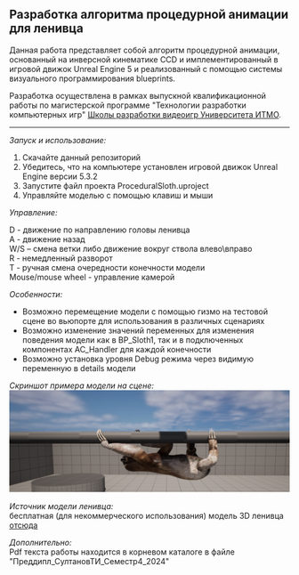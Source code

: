 ## Разработка алгоритма процедурной анимации для ленивца

Данная работа представляет собой алгоритм процедурной анимации, основанный на инверсной кинематике CCD и имплементированный в игровой движок Unreal Engine 5 и реализованный с помощью системы визуального программирования blueprints.

Разработка осуществлена в рамках выпускной квалификационной работы по магистерской программе "Технологии разработки компьютерных игр" [Школы разработки видеоигр Университета ИТМО](https://itmo.games/).
___

_Запуск и использование:_
1. Скачайте данный репозиторий
2. Убедитесь, что на компьютере установлен игровой движок Unreal Engine версии 5.3.2
3. Запустите файл проекта ProceduralSloth.uproject
4. Управляйте моделью с помощью клавиш и мыши

_Управление:_

D - движение по направлению головы ленивца  
A - движение назад  
W/S – смена ветки либо движение вокруг ствола влево\вправо  
R - немедленный разворот  
T - ручная смена очередности конечности модели  
Mouse/mouse wheel - управление камерой

_Особенности:_
* Возможно перемещение модели с помощью гизмо на тестовой сцене во вьюпорте для использования в различных сценариях
* Возможно изменение значений переменных для изменения поведения модели как в BP_Sloth1, так и в подключенных компонентах AC_Handler для каждой конечности
* Возможно установка уровня Debug режима через видимую переменную в details модели

_Скриншот примера модели на сцене:_  
![example](example.png)

_Источник модели ленивца:_  
бесплатная (для некоммерческого использования) модель 3D ленивца [отсюда](https://www.cadnav.com/3d-models/model-54106.html)  

_Дополнительно:_  
Pdf текста работы находится в корневом каталоге в файле "Преддипл_СултановТИ_Семестр4_2024"